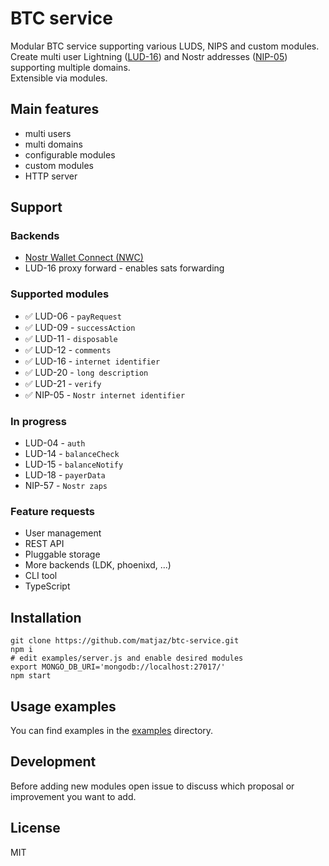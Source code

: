 # BTC service

Modular BTC service supporting various LUDS, NIPS and custom modules.\
Create multi user Lightning ([LUD-16](https://github.com/lnurl/luds/blob/luds/16.md)) and Nostr addresses ([NIP-05](https://github.com/nostr-protocol/nips/blob/master/05.md)) supporting multiple domains.\
Extensible via modules.

## Main features

- multi users
- multi domains
- configurable modules
- custom modules
- HTTP server

## Support

### Backends

- [Nostr Wallet Connect (NWC)](https://nwc.dev/)
- LUD-16 proxy forward - enables sats forwarding

### Supported modules

- ✅ LUD-06 - `payRequest`
- ✅ LUD-09 - `successAction`
- ✅ LUD-11 - `disposable`
- ✅ LUD-12 - `comments`
- ✅ LUD-16 - `internet identifier`
- ✅ LUD-20 - `long description`
- ✅ LUD-21 - `verify`
- ✅ NIP-05 - `Nostr internet identifier`

### In progress

- LUD-04 - `auth`
- LUD-14 - `balanceCheck`
- LUD-15 - `balanceNotify`
- LUD-18 - `payerData`
- NIP-57 - `Nostr zaps`

### Feature requests

- User management
- REST API
- Pluggable storage
- More backends (LDK, phoenixd, ...)
- CLI tool
- TypeScript

## Installation

    git clone https://github.com/matjaz/btc-service.git
    npm i
    # edit examples/server.js and enable desired modules
    export MONGO_DB_URI='mongodb://localhost:27017/'
    npm start

## Usage examples

You can find examples in the [examples](examples/) directory.

## Development

Before adding new modules open issue to discuss which proposal or improvement you want to add.

## License

MIT
